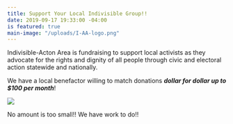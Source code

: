 ```yaml
---
title: Support Your Local Indivisible Group!!
date: 2019-09-17 19:33:00 -04:00
is featured: true
main-image: "/uploads/I-AA-logo.png"
---
```


Indivisible-Acton Area is fundraising to support local activists as they advocate for the rights and dignity of all people through civic and electoral action statewide and nationally.

We have a local benefactor willing to match donations ***dollar for dollar up to $100 per month***!


[<img src="https://secure.actblue.com/goals/70268.png?size=large&style=dark"/>](https://secure.actblue.com/donate/indivisibleama411742968?refcode=thermometer)


No amount is too small!!  We have work to do!!

